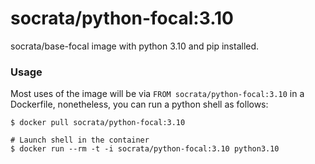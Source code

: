 socrata/python-focal:3.10
=====================

socrata/base-focal image with python 3.10 and pip installed.

### Usage

Most uses of the image will be via `FROM socrata/python-focal:3.10` in a Dockerfile, nonetheless, you can run a python shell as follows:

    $ docker pull socrata/python-focal:3.10

    # Launch shell in the container
    $ docker run --rm -t -i socrata/python-focal:3.10 python3.10

